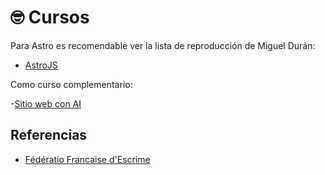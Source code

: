 🤓 Cursos
=========

Para Astro es recomendable ver la lista de reproducción de Miguel Durán:

- [AstroJS](https://www.youtube.com/watch?v=RB5tR_nqUEw&list=PLUofhDIg_38q8ZBsl9-GPRNI1AIjkRIHZ)

Como curso complementario:

-[Sitio web con AI](https://www.youtube.com/watch?v=wlFQMVwU27c)

Referencias
-----------

- [Fédératio Francaise d'Escrime](https://www.ffescrime.fr)
